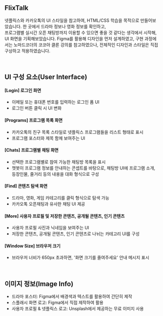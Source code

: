 ## FlixTalk
넷플릭스와 카카오톡의 UI 스타일을 참고하여, HTML/CSS 학습을 목적으로 만들어보았습니다. 한 곳에서 드라마 정보나 영화 정보를 확인하고,<br>프로그램별 실시간 오픈 채팅방까지 이용할 수 있으면 좋을 것 같다는 생각에서 시작해, UI 화면을 기획해보았습니다. Figma를 활용해 디자인을 먼저 설계하였고, 구현 과정에서는 노마드코더의 코코아 클론 강의를 참고하였으나, 전체적인 디자인과 스타일은 직접 구상하고 적용하였습니다.

<br>

## UI 구성 요소(User Interface)
#### [Login] 로그인 화면
- 이메일 또는 휴대폰 번호를 입력하는 로그인 폼 UI
- 로그인 버튼 클릭 시 UI 변화
  
#### [Programs] 프로그램 목록 화면
- 카카오톡의 친구 목록 스타일로 넷플릭스 프로그램들을 리스트 형태로 표시
- 프로그램 포스터와 제목 함께 보여주는 UI

#### [Chats] 프로그램별 채팅 화면
- 선택한 프로그램별로 참여 가능한 채팅방 목록을 표시
- 챗봇이 프로그램 정보를 안내하는 콘셉트를 바탕으로, 채팅방 UI에 프로그램 소개, 등장인물, 줄거리 등의 내용을 대화 형식으로 구성

#### [Find] 콘텐츠 탐색 화면
- 드라마, 영화, 게임 카테고리를 클릭 형식으로 탐색 가능
- 카카오톡 오픈채팅과 유사한 채팅 UI 제공

#### [More] 사용자 프로필 및 저장한 콘텐츠, 공개될 콘텐츠, 인기 콘텐츠
- 사용자 프로필 사진과 닉네임을 보여주는 UI
- 저장한 콘텐츠, 공개될 콘텐츠, 인기 콘텐츠로 나뉘는 카테고리 UI를 구성

#### [Window Size] 브라우저 크기
- 브라우저 너비가 650px 초과하면, '화면 크기를 줄여주세요' 안내 메시지 표시

<br>

## 이미지 정보(Image Info)
- 드라마 포스터: Figma에서 배경색과 텍스트를 활용하여 간단히 제작
- 스플래시 화면 로고: Figma에서 직접 제작하여 활용
- 사용자 프로필 & 넷플릭스 로고: Unsplash에서 제공하는 무료 이미지 사용
